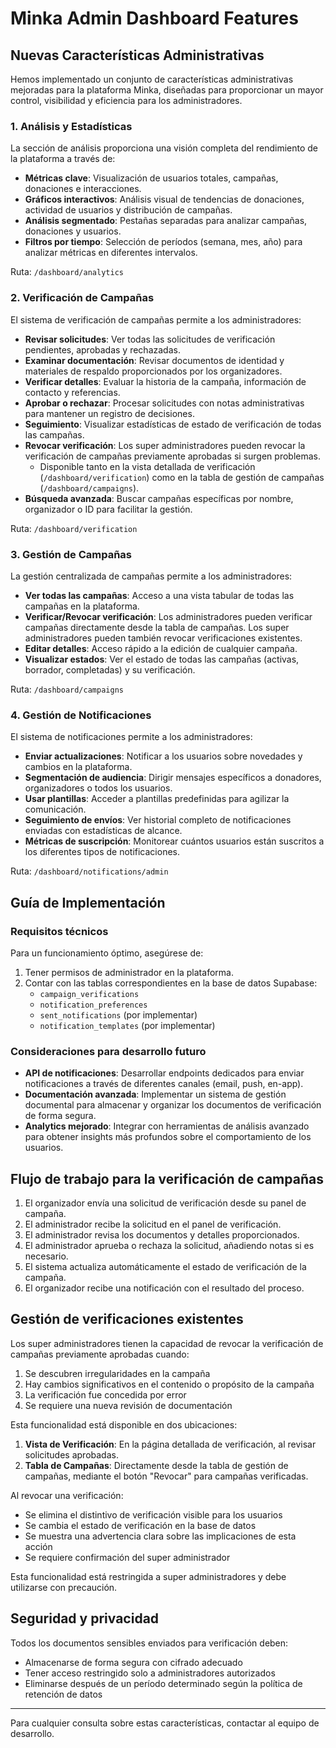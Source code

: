 # Minka Admin Dashboard Features

## Nuevas Características Administrativas

Hemos implementado un conjunto de características administrativas mejoradas para la plataforma Minka, diseñadas para proporcionar un mayor control, visibilidad y eficiencia para los administradores.

### 1. Análisis y Estadísticas

La sección de análisis proporciona una visión completa del rendimiento de la plataforma a través de:

- **Métricas clave**: Visualización de usuarios totales, campañas, donaciones e interacciones.
- **Gráficos interactivos**: Análisis visual de tendencias de donaciones, actividad de usuarios y distribución de campañas.
- **Análisis segmentado**: Pestañas separadas para analizar campañas, donaciones y usuarios.
- **Filtros por tiempo**: Selección de períodos (semana, mes, año) para analizar métricas en diferentes intervalos.

Ruta: `/dashboard/analytics`

### 2. Verificación de Campañas

El sistema de verificación de campañas permite a los administradores:

- **Revisar solicitudes**: Ver todas las solicitudes de verificación pendientes, aprobadas y rechazadas.
- **Examinar documentación**: Revisar documentos de identidad y materiales de respaldo proporcionados por los organizadores.
- **Verificar detalles**: Evaluar la historia de la campaña, información de contacto y referencias.
- **Aprobar o rechazar**: Procesar solicitudes con notas administrativas para mantener un registro de decisiones.
- **Seguimiento**: Visualizar estadísticas de estado de verificación de todas las campañas.
- **Revocar verificación**: Los super administradores pueden revocar la verificación de campañas previamente aprobadas si surgen problemas.
  - Disponible tanto en la vista detallada de verificación (`/dashboard/verification`) como en la tabla de gestión de campañas (`/dashboard/campaigns`).
- **Búsqueda avanzada**: Buscar campañas específicas por nombre, organizador o ID para facilitar la gestión.

Ruta: `/dashboard/verification`

### 3. Gestión de Campañas

La gestión centralizada de campañas permite a los administradores:

- **Ver todas las campañas**: Acceso a una vista tabular de todas las campañas en la plataforma.
- **Verificar/Revocar verificación**: Los administradores pueden verificar campañas directamente desde la tabla de campañas. Los super administradores pueden también revocar verificaciones existentes.
- **Editar detalles**: Acceso rápido a la edición de cualquier campaña.
- **Visualizar estados**: Ver el estado de todas las campañas (activas, borrador, completadas) y su verificación.

Ruta: `/dashboard/campaigns`

### 4. Gestión de Notificaciones

El sistema de notificaciones permite a los administradores:

- **Enviar actualizaciones**: Notificar a los usuarios sobre novedades y cambios en la plataforma.
- **Segmentación de audiencia**: Dirigir mensajes específicos a donadores, organizadores o todos los usuarios.
- **Usar plantillas**: Acceder a plantillas predefinidas para agilizar la comunicación.
- **Seguimiento de envíos**: Ver historial completo de notificaciones enviadas con estadísticas de alcance.
- **Métricas de suscripción**: Monitorear cuántos usuarios están suscritos a los diferentes tipos de notificaciones.

Ruta: `/dashboard/notifications/admin`

## Guía de Implementación

### Requisitos técnicos

Para un funcionamiento óptimo, asegúrese de:

1. Tener permisos de administrador en la plataforma.
2. Contar con las tablas correspondientes en la base de datos Supabase:
   - `campaign_verifications`
   - `notification_preferences`
   - `sent_notifications` (por implementar)
   - `notification_templates` (por implementar)

### Consideraciones para desarrollo futuro

- **API de notificaciones**: Desarrollar endpoints dedicados para enviar notificaciones a través de diferentes canales (email, push, en-app).
- **Documentación avanzada**: Implementar un sistema de gestión documental para almacenar y organizar los documentos de verificación de forma segura.
- **Analytics mejorado**: Integrar con herramientas de análisis avanzado para obtener insights más profundos sobre el comportamiento de los usuarios.

## Flujo de trabajo para la verificación de campañas

1. El organizador envía una solicitud de verificación desde su panel de campaña.
2. El administrador recibe la solicitud en el panel de verificación.
3. El administrador revisa los documentos y detalles proporcionados.
4. El administrador aprueba o rechaza la solicitud, añadiendo notas si es necesario.
5. El sistema actualiza automáticamente el estado de verificación de la campaña.
6. El organizador recibe una notificación con el resultado del proceso.

## Gestión de verificaciones existentes

Los super administradores tienen la capacidad de revocar la verificación de campañas previamente aprobadas cuando:

1. Se descubren irregularidades en la campaña
2. Hay cambios significativos en el contenido o propósito de la campaña
3. La verificación fue concedida por error
4. Se requiere una nueva revisión de documentación

Esta funcionalidad está disponible en dos ubicaciones:

1. **Vista de Verificación**: En la página detallada de verificación, al revisar solicitudes aprobadas.
2. **Tabla de Campañas**: Directamente desde la tabla de gestión de campañas, mediante el botón "Revocar" para campañas verificadas.

Al revocar una verificación:

- Se elimina el distintivo de verificación visible para los usuarios
- Se cambia el estado de verificación en la base de datos
- Se muestra una advertencia clara sobre las implicaciones de esta acción
- Se requiere confirmación del super administrador

Esta funcionalidad está restringida a super administradores y debe utilizarse con precaución.

## Seguridad y privacidad

Todos los documentos sensibles enviados para verificación deben:

- Almacenarse de forma segura con cifrado adecuado
- Tener acceso restringido solo a administradores autorizados
- Eliminarse después de un período determinado según la política de retención de datos

---

Para cualquier consulta sobre estas características, contactar al equipo de desarrollo.

